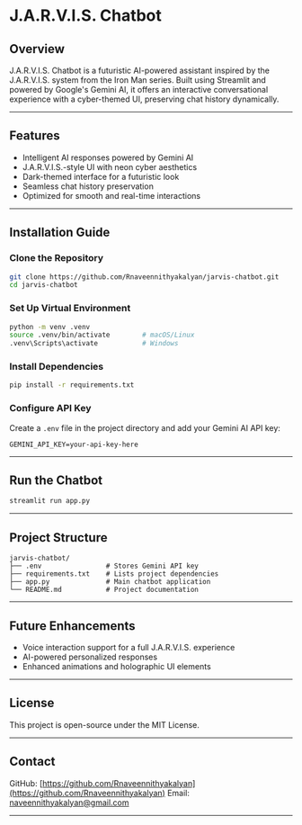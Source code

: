 # J.A.R.V.I.S. Chatbot

## Overview

J.A.R.V.I.S. Chatbot is a futuristic AI-powered assistant inspired by the J.A.R.V.I.S. system from the Iron Man series.
Built using Streamlit and powered by Google's Gemini AI, it offers an interactive conversational experience with a cyber-themed UI, preserving chat history dynamically.

---

## Features

* Intelligent AI responses powered by Gemini AI
* J.A.R.V.I.S.-style UI with neon cyber aesthetics
* Dark-themed interface for a futuristic look
* Seamless chat history preservation
* Optimized for smooth and real-time interactions

---

## Installation Guide

### Clone the Repository

```bash
git clone https://github.com/Rnaveennithyakalyan/jarvis-chatbot.git
cd jarvis-chatbot
```

### Set Up Virtual Environment

```bash
python -m venv .venv
source .venv/bin/activate        # macOS/Linux
.venv\Scripts\activate           # Windows
```

### Install Dependencies

```bash
pip install -r requirements.txt
```

### Configure API Key

Create a `.env` file in the project directory and add your Gemini AI API key:

```
GEMINI_API_KEY=your-api-key-here
```

---

## Run the Chatbot

```bash
streamlit run app.py
```

---

## Project Structure

```
jarvis-chatbot/
├── .env                # Stores Gemini API key
├── requirements.txt    # Lists project dependencies
├── app.py              # Main chatbot application
└── README.md           # Project documentation
```
---

## Future Enhancements

* Voice interaction support for a full J.A.R.V.I.S. experience
* AI-powered personalized responses
* Enhanced animations and holographic UI elements

---

## License

This project is open-source under the MIT License.

---

## Contact

GitHub: [https://github.com/Rnaveennithyakalyan](https://github.com/Rnaveennithyakalyan)
Email: [naveennithyakalyan@gmail.com](mailto:naveennithyakalyan@gmail.com)

---
